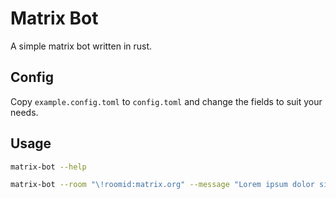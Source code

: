 # Matrix Bot
A simple matrix bot written in rust.

## Config
Copy `example.config.toml` to `config.toml` and change the fields to suit your needs.

## Usage
```bash
matrix-bot --help
```
```bash
matrix-bot --room "\!roomid:matrix.org" --message "Lorem ipsum dolor sit amet"
```
